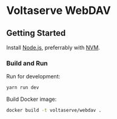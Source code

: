# Voltaserve WebDAV

## Getting Started

Install [Node.js](https://nodejs.org/en/download), preferrably with [NVM](https://github.com/nvm-sh/nvm).

### Build and Run

Run for development:

```sh
yarn run dev
```

Build Docker image:

```sh
docker build -t voltaserve/webdav .
```
